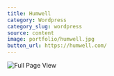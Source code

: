 ```yaml
---
title: Humwell
category: Wordpress
category_slug: wordpress
source: content
image: portfolio/humwell.jpg
button_url: https://humwell.com/
---
```


![Full Page View](portfolio/humwell-fullpage.jpg)
